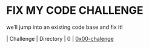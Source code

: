 # FIX MY CODE CHALLENGE

we’ll jump into an existing code base and fix it!

| Challenge | Directory
| 0 | [0x00-chalenge](https://github.com/franklinobasy/Fix_My_Code_Challenge/tree/master/0x00-challenge)